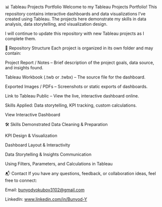 📊 Tableau Projects Portfolio
Welcome to my Tableau Projects Portfolio!
This repository contains interactive dashboards and data visualizations I’ve created using Tableau. The projects here demonstrate my skills in data analysis, data storytelling, and visualization design.

I will continue to update this repository with new Tableau projects as I complete them.

📂 Repository Structure
Each project is organized in its own folder and may contain:

Project Report / Notes – Brief description of the project goals, data source, and insights found.

Tableau Workbook (.twb or .twbx) – The source file for the dashboard.

Exported Images / PDFs – Screenshots or static exports of dashboards.

Link to Tableau Public – View the live, interactive dashboard online.

Skills Applied: Data storytelling, KPI tracking, custom calculations.

View Interactive Dashboard

🛠 Skills Demonstrated
Data Cleaning & Preparation

KPI Design & Visualization

Dashboard Layout & Interactivity

Data Storytelling & Insights Communication

Using Filters, Parameters, and Calculations in Tableau

📬 Contact
If you have any questions, feedback, or collaboration ideas, feel free to connect:

Email: bunyodyokubov3102@gmail.com

LinkedIn: www.linkedin.com/in/Bunyod-Y

